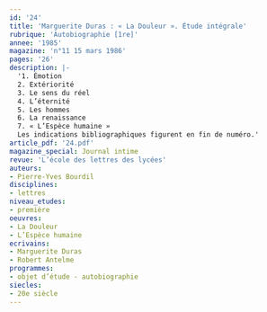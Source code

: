 ```yaml
---
id: '24'
title: 'Marguerite Duras : « La Douleur ». Étude intégrale'
rubrique: 'Autobiographie [1re]'
annee: '1985'
magazine: 'n°11 15 mars 1986'
pages: '26'
description: |-
  '1. Émotion
  2. Extériorité
  3. Le sens du réel
  4. L’éternité
  5. Les hommes
  6. La renaissance
  7. « L’Espèce humaine »
  Les indications bibliographiques figurent en fin de numéro.'
article_pdf: '24.pdf'
magazine_special: Journal intime
revue: 'L’école des lettres des lycées'
auteurs:
- Pierre-Yves Bourdil
disciplines:
- lettres
niveau_etudes:
- première
oeuvres:
- La Douleur
- L’Espèce humaine
ecrivains:
- Marguerite Duras
- Robert Antelme
programmes:
- objet d’étude - autobiographie
siecles:
- 20e siècle
---
```

